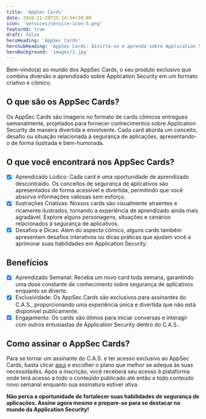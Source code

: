```yaml
---
title: 'AppSec Cards'
date: 2018-11-28T15:14:54+10:00
icon: 'services/service-icon-5.png'
featured: true
draft: false
heroHeading: 'AppSec Cards'
heroSubHeading: 'AppSec Cards: Divirta-se e aprenda sobre Application Security'
heroBackground: 'images/1.jpg'
---
```


Bem-vindo(a) ao mundo dos AppSec Cards, o seu produto exclusivo que combina diversão e aprendizado sobre Application Security em um formato criativo e cômico.

## O que são os AppSec Cards?

Os AppSec Cards são imagens no formato de cards cômicos entregues semanalmente, projetados para fornecer conhecimentos sobre Application Security de maneira divertida e envolvente. Cada card aborda um conceito, desafio ou situação relacionada à segurança de aplicações, apresentando-o de forma ilustrada e bem-humorada.

## O que você encontrará nos AppSec Cards?

- [X] Aprendizado Lúdico: Cada card é uma oportunidade de aprendizado descontraído. Os conceitos de segurança de aplicativos são apresentados de forma acessível e divertida, permitindo que você absorva informações valiosas sem esforço.
- [X] Ilustrações Criativas: Nossos cards são visualmente atraentes e ricamente ilustrados, tornando a experiência de aprendizado ainda mais agradável. Explore alguns personagens, situações e cenários relacionados à segurança de aplicativos.
- [X] Desafios e Dicas: Além do aspecto cômico, alguns cards também apresentam desafios interativos ou dicas práticas que ajudam você a aprimorar suas habilidades em Application Security.

## Benefícios

- [X] Aprendizado Semanal: Receba um novo card toda semana, garantindo uma dose constante de conhecimento sobre segurança de aplicativos enquanto se diverte.
- [X] Exclusividade: Os AppSec Cards são exclusivos para assinantes do C.A.S., proporcionando uma experiência única e divertida que não está disponível publicamente.
- [X] Engajamento: Os cards são ótimos para iniciar conversas e interagir com outros entusiastas de Application Security dentro do C.A.S..

## Como assinar o AppSec Cards?

Para se tornar um assinante do C.A.S. e ter acesso exclusivo ao AppSec Cards, basta clicar [aqui](https://pay.hotmart.com/P82624344I?off=677mnlc5) e escolher o plano que melhor se adequa às suas necessidades. Após a inscrição, você receberá seu acesso à plataforma onde terá acesso a todo o conteúido publicado até então e todo conteúdo novo semanal enquanto sua assinatura estiver ativa.

**Não perca a oportunidade de fortalecer suas habilidades de segurança de aplicações. Assine agora mesmo e prepare-se para se destacar no mundo da Application Security!**